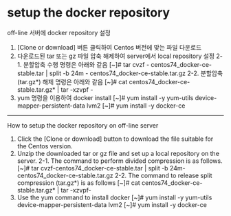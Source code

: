 # setup the docker repository

off-line 서버에 docker repository 설정

1. [Clone or download] 버튼 클릭하여 Centos 버전에 맞는 파일 다운로드
2. 다운로드된 tar 또는 gz 파일 압축 해제하여 server에서 local repository 설정
2-1. 분할압축 수행 명령은 아래와 같음
[~]# tar cvzf - centos74_docker-ce-stable.tar | split -b 24m - centos74_docker-ce-stable.tar.gz
2-2. 분할압축(tar.gz*) 해제 명령은 아래와 같음
[~]# cat centos74_docker-ce-stable.tar.gz* | tar -xzvpf -
3. yum 명령을 이용하여 docker install 
[~]# yum install -y yum-utils device-mapper-persistent-data lvm2
[~]# yum install -y docker-ce

------------------------------------------------------------------------------------------
How to setup the docker repository on off-line server

1. Click the [Clone or download] button to download the file suitable for the Centos version.
2. Unzip the downloaded tar or gz file and set up a local repository on the server.
2-1. The command to perform divided compression is as follows.
[~]# tar cvzf-centos74_docker-ce-stable.tar | split -b 24m-centos74_docker-ce-stable.tar.gz
2-2. The command to release split compression (tar.gz*) is as follows
[~]# cat centos74_docker-ce-stable.tar.gz* | tar -xzvpf-
3. Use the yum command to install docker
[~]# yum install -y yum-utils device-mapper-persistent-data lvm2
[~]# yum install -y docker-ce